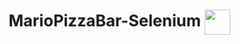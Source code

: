 # MarioPizzaBar-Selenium <img src="https://www.clipartmax.com/png/middle/271-2715095_pondering-pizza-pasta-emoji-mario-emoji.png" height="45" align="center">

